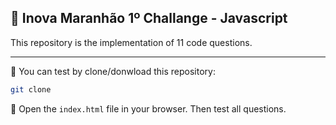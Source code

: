 ##  Inova Maranhão 1º Challange - Javascript

This repository is the implementation of 11 code questions.

---

  You can test by clone/donwload this repository:

```bash
git clone 
```

  Open the `index.html` file in your browser. Then test all questions.
